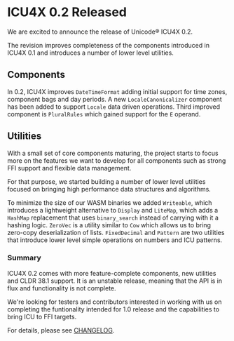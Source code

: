 # ICU4X 0.2 Released

We are excited to announce the release of Unicode® ICU4X 0.2.

The revision improves completeness of the components introduced in ICU4X 0.1 and introduces a number of lower level utilities.

## Components

In 0.2, ICU4X improves `DateTimeFormat` adding initial support for time zones, component bags and day periods. A new `LocaleCanonicalizer` component has been added to support `Locale` data driven operations. Third improved component is `PluralRules` which gained support for the `E` operand.

## Utilities

With a small set of core components maturing, the project starts to focus more on the features we want to develop for all components such as strong FFI support and flexible data management.

For that purpose, we started building a number of lower level utilities focused on bringing high performance data structures and algorithms.

To minimize the size of our WASM binaries we added `Writeable`, which introduces a lightweight alternative to `Display` and `LiteMap`, which adds a `HashMap` replacement that uses `binary_search` instead of carrying with it a hashing logic.
`ZeroVec` is a utility similar to `Cow` which allows us to bring zero-copy deserialization of lists.
`FixedDecimal` and `Pattern` are two utilities that introduce lower level simple operations on numbers and ICU patterns.

### Summary

ICU4X 0.2 comes with more feature-complete components, new utilities and CLDR 38.1 support.
It is an unstable release, meaning that the API is in flux and functionality is not complete.

We're looking for testers and contributors interested in working with us on completing the funtionality intended for 1.0 release and the capabilities to bring ICU to FFI targets.

For details, please see [CHANGELOG](https://github.com/unicode-org/icu4x/blob/main/CHANGELOG.md).
